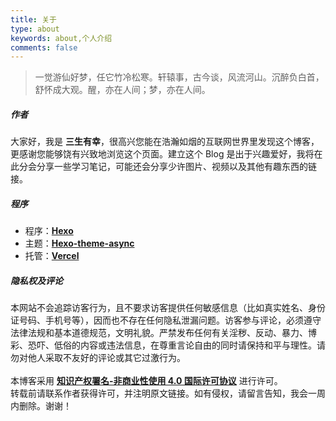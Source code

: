 ```yaml
---
title: 关于
type: about
keywords: about,个人介绍
comments: false
---
```


<div class="row trm-scroll-animation trm-active-el" style="margin-bottom: var(--card-bottom-card);">
    <div class="col-lg-12">
        <blockquote>一觉游仙好梦，任它竹冷松寒。轩辕事，古今谈，风流河山。沉醉负白首，舒怀成大观。醒，亦在人间；梦，亦在人间。</blockquote>
    </div>
</div>

<div class="row trm-scroll-animation" >
    <div class="col-lg-12">
        <h5 class="trm-title-with-divider">作者 <span data-number="01"></span></h5>
        <div class="trm-card trm-active-el">
            大家好，我是 <strong>三生有幸</strong>，很高兴您能在浩瀚如烟的互联网世界里发现这个博客，更感谢您能够饶有兴致地浏览这个页面。建立这个 Blog 是出于兴趣爱好，我将在此分会分享一些学习笔记，可能还会分享少许图片、视频以及其他有趣东西的链接。
        </div>
    </div>
</div>

<div class="row trm-scroll-animation">
    <div class="col-lg-12">
        <h5 class="trm-title-with-divider">程序 <span data-number="02"></span></h5>
        <div class="trm-card trm-active-el">
            <ul class="trm-list">
                <li>程序：<a href="https://hexo.io" style="font-weight:700" target="_blank" rel="nofollow">Hexo</a></li>
                <li>主题：<a href="https://github.com/MaLuns/hexo-theme-async" style="font-weight:700" target="_blank" rel="nofollow">Hexo-theme-async</a></li>
                <li>托管：<a href="https://vercel.com" style="font-weight:700" target="_blank" rel="nofollow">Vercel</a></li>
            </ul>
        </div>
    </div>
</div>

<div class="row trm-scroll-animation">
    <div class="col-lg-12">
        <h5 class="trm-title-with-divider">隐私权及评论 <span data-number="03"></span></h5>
        <div class="trm-card trm-active-el">
            本网站不会追踪访客行为，且不要求访客提供任何敏感信息（比如真实姓名、身份证号码、手机号等），因而也不存在任何隐私泄漏问题。访客参与评论，必须遵守法律法规和基本道德规范，文明礼貌。严禁发布任何有关淫秽、反动、暴力、博彩、恐吓、低俗的内容或违法信息，在尊重言论自由的同时请保持和平与理性。请勿对他人采取不友好的评论或其它过激行为。
            <br><br>
            本博客采用 <strong><a target="_blank" rel="noopener" href="https://creativecommons.org/licenses/by-nc-sa/4.0/deed.zh">知识产权署名-非商业性使用 4.0 国际许可协议</a></strong> 进行许可。
            <br>转载前请联系作者获得许可，并注明原文链接。如有侵权，请留言告知，我会一周内删除。谢谢！
        </div>
    </div>
</div>